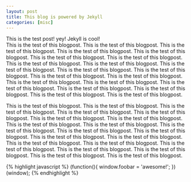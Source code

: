 ```yaml
---
layout: post
title: This blog is powered by Jekyll
categories: [misc]
---
```


This is the test post! yey! Jekyll is cool!  
This is the test of this blogpost. This is the test of this blogpost. This is the test of this blogpost. This is the test of this blogpost. This is the test of this blogpost. This is the test of this blogpost. This is the test of this blogpost. This is the test of this blogpost. This is the test of this blogpost. This is the test of this blogpost. This is the test of this blogpost. This is the test of this blogpost. This is the test of this blogpost. This is the test of this blogpost. This is the test of this blogpost. This is the test of this blogpost. This is the test of this blogpost. This is the test of this blogpost. This is the test of this blogpost. This is the test of this blogpost. This is the test of this blogpost. 

<!--more-->

This is the test of this blogpost. This is the test of this blogpost. This is the test of this blogpost. This is the test of this blogpost. This is the test of this blogpost. This is the test of this blogpost. This is the test of this blogpost. This is the test of this blogpost. This is the test of this blogpost. This is the test of this blogpost. This is the test of this blogpost. This is the test of this blogpost. This is the test of this blogpost. This is the test of this blogpost. This is the test of this blogpost. This is the test of this blogpost. This is the test of this blogpost. This is the test of this blogpost. This is the test of this blogpost. This is the test of this blogpost. This is the test of this blogpost. 

{% highlight javascript %}
(function(){
  window.foobar = 'awesome!';
})(window);
{% endhighlight %}
